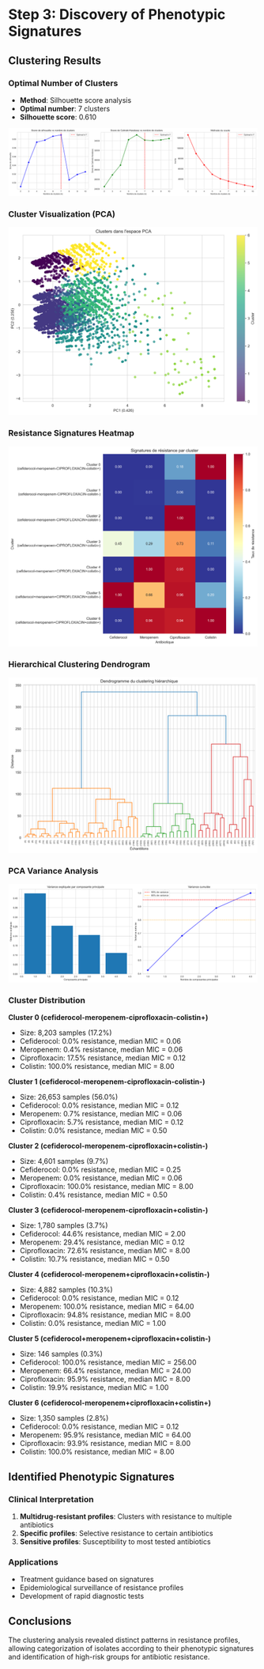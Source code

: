 # Step 3: Discovery of Phenotypic Signatures

## Clustering Results

### Optimal Number of Clusters
- **Method**: Silhouette score analysis
- **Optimal number**: 7 clusters
- **Silhouette score**: 0.610

![Optimal number of clusters](plots/optimal_clusters_analysis.png)

### Cluster Visualization (PCA)

![Clusters in PCA space](plots/clusters_pca.png)

### Resistance Signatures Heatmap

![Resistance signatures heatmap](plots/resistance_signatures_heatmap.png)

### Hierarchical Clustering Dendrogram

![Hierarchical clustering dendrogram](plots/hierarchical_dendrogram.png)

### PCA Variance Analysis

![PCA variance analysis](plots/pca_variance_analysis.png)

### Cluster Distribution

**Cluster 0 (cefiderocol-meropenem-ciprofloxacin-colistin+)**
- Size: 8,203 samples (17.2%)
- Cefiderocol: 0.0% resistance, median MIC = 0.06
- Meropenem: 0.4% resistance, median MIC = 0.06
- Ciprofloxacin: 17.5% resistance, median MIC = 0.12
- Colistin: 100.0% resistance, median MIC = 8.00

**Cluster 1 (cefiderocol-meropenem-ciprofloxacin-colistin-)**
- Size: 26,653 samples (56.0%)
- Cefiderocol: 0.0% resistance, median MIC = 0.12
- Meropenem: 0.7% resistance, median MIC = 0.06
- Ciprofloxacin: 5.7% resistance, median MIC = 0.12
- Colistin: 0.0% resistance, median MIC = 0.50

**Cluster 2 (cefiderocol-meropenem-ciprofloxacin+colistin-)**
- Size: 4,601 samples (9.7%)
- Cefiderocol: 0.0% resistance, median MIC = 0.25
- Meropenem: 0.0% resistance, median MIC = 0.06
- Ciprofloxacin: 100.0% resistance, median MIC = 8.00
- Colistin: 0.4% resistance, median MIC = 0.50

**Cluster 3 (cefiderocol-meropenem-ciprofloxacin+colistin-)**
- Size: 1,780 samples (3.7%)
- Cefiderocol: 44.6% resistance, median MIC = 2.00
- Meropenem: 29.4% resistance, median MIC = 0.12
- Ciprofloxacin: 72.6% resistance, median MIC = 8.00
- Colistin: 10.7% resistance, median MIC = 0.50

**Cluster 4 (cefiderocol-meropenem+ciprofloxacin+colistin-)**
- Size: 4,882 samples (10.3%)
- Cefiderocol: 0.0% resistance, median MIC = 0.12
- Meropenem: 100.0% resistance, median MIC = 64.00
- Ciprofloxacin: 94.8% resistance, median MIC = 8.00
- Colistin: 0.0% resistance, median MIC = 1.00

**Cluster 5 (cefiderocol+meropenem+ciprofloxacin+colistin-)**
- Size: 146 samples (0.3%)
- Cefiderocol: 100.0% resistance, median MIC = 256.00
- Meropenem: 66.4% resistance, median MIC = 24.00
- Ciprofloxacin: 95.9% resistance, median MIC = 8.00
- Colistin: 19.9% resistance, median MIC = 1.00

**Cluster 6 (cefiderocol-meropenem+ciprofloxacin+colistin+)**
- Size: 1,350 samples (2.8%)
- Cefiderocol: 0.0% resistance, median MIC = 0.12
- Meropenem: 95.9% resistance, median MIC = 64.00
- Ciprofloxacin: 93.9% resistance, median MIC = 8.00
- Colistin: 100.0% resistance, median MIC = 8.00

## Identified Phenotypic Signatures

### Clinical Interpretation
1. **Multidrug-resistant profiles**: Clusters with resistance to multiple antibiotics
2. **Specific profiles**: Selective resistance to certain antibiotics
3. **Sensitive profiles**: Susceptibility to most tested antibiotics

### Applications
- Treatment guidance based on signatures
- Epidemiological surveillance of resistance profiles
- Development of rapid diagnostic tests

## Conclusions

The clustering analysis revealed distinct patterns in resistance profiles, allowing categorization of isolates according to their phenotypic signatures and identification of high-risk groups for antibiotic resistance.
